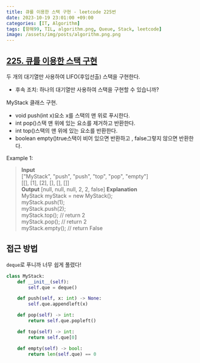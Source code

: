```yaml
---
title: 큐를 이용한 스택 구현 - leetcode 225번
date: 2023-10-19 23:01:00 +09:00
categories: [IT, Algorithm]
tags: [항해99, TIL, algorithm.png, Queue, Stack, leetcode]
image: /assets/img/posts/algorithm.png.png
---
```


## [225. 큐를 이용한 스택 구현](https://leetcode.com/problems/implement-stack-using-queues/description/)

두 개의 대기열만 사용하여 LIFO(후입선출) 스택을 구현한다. 
+ 후속 조치: 하나의 대기열만 사용하여 스택을 구현할 수 있습니까?

MyStack 클래스 구현.
+ void push(int x)요소 x를 스택의 맨 위로 푸시한다.
+ int pop()스택 맨 위에 있는 요소를 제거하고 반환한다.
+ int top()스택의 맨 위에 있는 요소를 반환한다.
+ boolean empty()true스택이 비어 있으면 반환하고 , false그렇지 않으면 반환한다.


Example 1:
> **Input**     
["MyStack", "push", "push", "top", "pop", "empty"]     
[[], [1], [2], [], [], []]      
> **Output**
[null, null, null, 2, 2, false]
> **Explanation**     
MyStack myStack = new MyStack();     
myStack.push(1);     
myStack.push(2);     
myStack.top(); // return 2     
myStack.pop(); // return 2     
myStack.empty(); // return False     

## 접근 방법
`deque`로 푸니까 너무 쉽게 풀렸다!

```python
class MyStack:
    def __init__(self):
        self.que = deque()

    def push(self, x: int) -> None:
        self.que.appendleft(x)

    def pop(self) -> int:
        return self.que.popleft()

    def top(self) -> int:
        return self.que[0]

    def empty(self) -> bool:
        return len(self.que) == 0
```